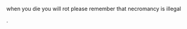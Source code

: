when you die you will rot please remember that necromancy is illegal





























































.
